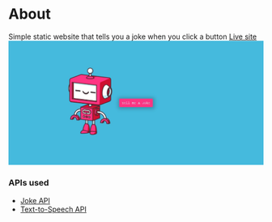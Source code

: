 # About
Simple static website that tells you a joke when you click a button [Live site]() <br>
![preview](assets/img/preview.png)

### APIs used
- [Joke API](https://v2.jokeapi.dev/)
- [Text-to-Speech API](https://rapidapi.com/voicerss/api/text-to-speech-1/)